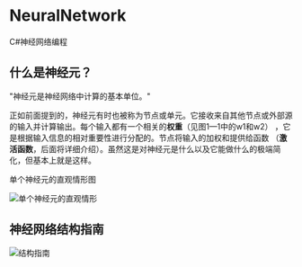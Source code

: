 # NeuralNetwork

 C#神经网络编程

## 什么是神经元？

"神经元是神经网络中计算的基本单位。"

正如前面提到的，神经元有时也被称为节点或单元。它接收来自其他节点或外部源的输入并计算输出。每个输入都有一个相关的**权重**（见图1—1中的w1和w2） ，它是根据输入信息的相对重要性进行分配的。节点将输入的加权和提供给函数 （**激活函数**，后面将详细介绍）。虽然这是对神经元是什么以及它能做什么的极端简化，但基本上就是这样。

单个神经元的直观情形图

![单个神经元的直观情形](https://cdn.nlark.com/yuque/0/2021/png/161237/1609576907967-7cd0fb6c-4ec9-4261-b537-8e794bcf0ba7.png)

## 神经网络结构指南

![结构指南](https://cdn.nlark.com/yuque/0/2021/png/161237/1609588508511-297e9141-67ce-48cb-a37f-361c22a80e67.png)

